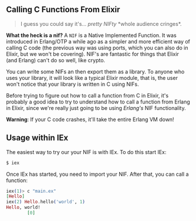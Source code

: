 Calling C Functions From Elixir
---

> I guess you could say it's... *pretty NIFty* \*whole audience cringes\*.

**What the heck is a nif?** A `NIF` is a Native Implemented Function. It was introduced in Erlang/OTP a while ago as a simpler and more efficient way of calling C code (the previous way was using ports, which you can also do in Elixir, but we won't be covering). NIF's are fantastic for things that Elixir (and Erlang) can't do so well, like crypto.

You can write some NIFs an then export them as a library. To anyone who uses your library, it will look like a typical Elixir module, that is, the user won't notice that your library is written in C using NIFs.

Before trying to figure out how to call a function from C in Elixir, it's probably a good idea to try to understand how to call a function from Erlang in Elixir, since we're really just going to be using *Erlang's* NIF functionality.

**Warning**: If your C code crashes, it'll take the entire Erlang VM down!

Usage within IEx
---
The easiest way to try our your NIF is with IEx. To do this start IEx:

```sh
$ iex
```

Once IEx has started, you need to import your NIF. After that, you can call a function:

```elixir
iex(1)> c "main.ex"
[Hello]
iex(2) Hello.hello('world', 1)
Hello, world!
        [0]
```
